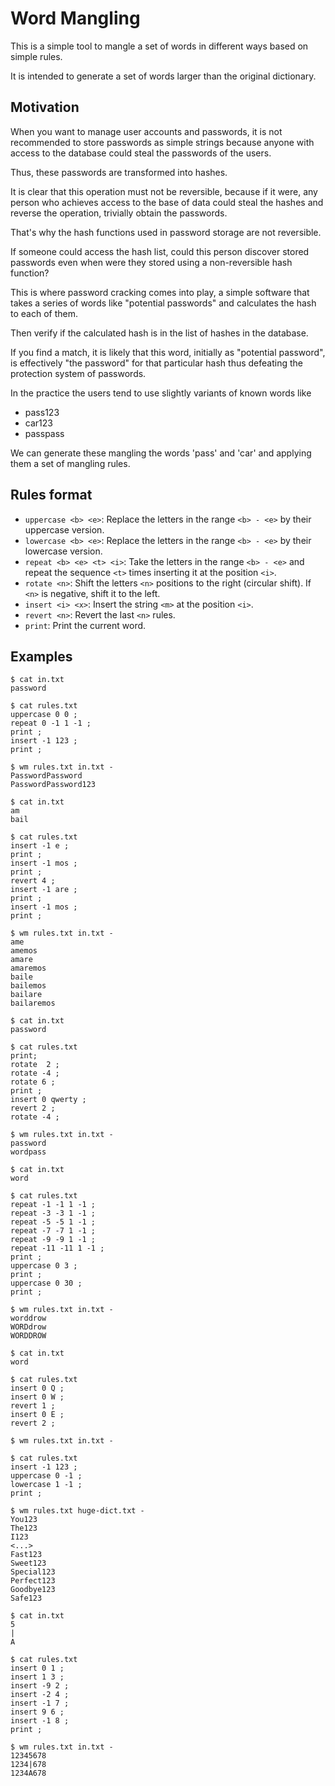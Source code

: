 # Word Mangling

This is a simple tool to mangle a set of words in different ways based
on simple rules.

It is intended to generate a set of words larger than the original dictionary.

## Motivation

When you want to manage user accounts and passwords, it is not recommended to store
passwords as simple strings because anyone with access to the database could steal the
passwords of the users.

Thus, these passwords are transformed into hashes.

It is clear that this operation must not be reversible, because if it were,
any person who achieves access to the base of data could steal the hashes and
reverse the operation, trivially obtain the passwords.

That's why the hash functions used in password storage are not reversible.

If someone could access the hash list, could this person discover stored passwords even when
were they stored using a non-reversible hash function?

This is where password cracking comes into play, a simple software that takes a series of
words like "potential passwords" and calculates the hash to each of them.

Then verify if the calculated hash is in the list of hashes in the database.

If you find a match, it is likely that this word, initially as "potential password", is
effectively "the password" for that particular hash thus defeating the protection system of
passwords.

In the practice the users tend to use slightly variants of known words like
 - pass123
 - car123
 - passpass

We can generate these mangling the words 'pass' and 'car' and applying them a set of
mangling rules.

## Rules format

 - ``uppercase <b> <e>``: Replace the letters in the range ``<b> - <e>`` by their uppercase version.
 - ``lowercase <b> <e>``: Replace the letters in the range ``<b> - <e>`` by their lowercase version.
 - ``repeat <b> <e> <t> <i>``: Take the letters in the range ``<b> - <e>`` and repeat the sequence ``<t>`` times inserting it at the position ``<i>``.
 - ``rotate <n>``: Shift the letters ``<n>`` positions to the right (circular shift). If ``<n>`` is negative, shift it to the left.
 - ``insert <i> <x>``: Insert the string ``<m>`` at the position ``<i>``.
 - ``revert <n>``: Revert the last ``<n>`` rules.
 - ``print``: Print the current word.

## Examples

```shell
$ cat in.txt
password

$ cat rules.txt
uppercase 0 0 ;
repeat 0 -1 1 -1 ;
print ;
insert -1 123 ;
print ;

$ wm rules.txt in.txt -
PasswordPassword
PasswordPassword123

```

```shell
$ cat in.txt
am
bail

$ cat rules.txt
insert -1 e ;
print ;
insert -1 mos ;
print ;
revert 4 ;
insert -1 are ;
print ;
insert -1 mos ;
print ;

$ wm rules.txt in.txt -
ame
amemos
amare
amaremos
baile
bailemos
bailare
bailaremos

```

```shell
$ cat in.txt
password

$ cat rules.txt
print;
rotate  2 ;
rotate -4 ;
rotate 6 ;
print ;
insert 0 qwerty ;
revert 2 ;
rotate -4 ;

$ wm rules.txt in.txt -
password
wordpass

```

```shell
$ cat in.txt
word

$ cat rules.txt
repeat -1 -1 1 -1 ;
repeat -3 -3 1 -1 ;
repeat -5 -5 1 -1 ;
repeat -7 -7 1 -1 ;
repeat -9 -9 1 -1 ;
repeat -11 -11 1 -1 ;
print ;
uppercase 0 3 ;
print ;
uppercase 0 30 ;
print ;

$ wm rules.txt in.txt -
worddrow
WORDdrow
WORDDROW

```

```shell
$ cat in.txt
word

$ cat rules.txt
insert 0 Q ;
insert 0 W ;
revert 1 ;
insert 0 E ;
revert 2 ;

$ wm rules.txt in.txt -

```

```shell
$ cat rules.txt
insert -1 123 ;
uppercase 0 -1 ;
lowercase 1 -1 ;
print ;

$ wm rules.txt huge-dict.txt -
You123
The123
I123
<...>
Fast123
Sweet123
Special123
Perfect123
Goodbye123
Safe123

```

```shell
$ cat in.txt
5
|
A

$ cat rules.txt
insert 0 1 ;
insert 1 3 ;
insert -9 2 ;
insert -2 4 ;
insert -1 7 ;
insert 9 6 ;
insert -1 8 ;
print ;

$ wm rules.txt in.txt -
12345678
1234|678
1234A678

```

